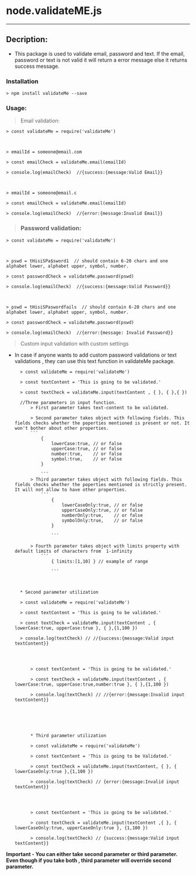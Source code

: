 # node.validateME.js
___

##  Decription:

* This package is used to validate email, password and text. If the email, password or text is not valid it will return a error message else it returns success message.


### Installation
    > npm install validateMe --save


### Usage:

   > Email validation:

    > const validateMe = require('validateMe')



    > emailId = someone@email.com

    > const emailCheck = validateMe.email(emailId)

    > console.log(emailCheck)  //{success:{message:Valid Email}}



    > emailId = someone@email.c

    > const emailCheck = validateMe.email(emailId)

    > console.log(emailCheck)  //{error:{message:Invalid Email}}




   > ### Password validation:

    > const validateMe = require('validateMe')



    > pswd = tHisiSPa$sword1  // should contain 6-20 chars and one alphabet lower, alphabet upper, symbol, number.

    > const passwordCheck = validateMe.password(pswd)

    > console.log(emailCheck)  //{success:{message:Valid Password}}



    > pswd = tHisiSPaswordfails  // should contain 6-20 chars and one alphabet lower, alphabet upper, symbol, number.

    > const passwordCheck = validateMe.password(pswd)

    > console.log(emailCheck)  //{error:{message: Invalid Password}}



   > Custom input validation with custom settings

* In case if anyone wants to add custom password validations or text validations , they can use this text function in validateMe package.

        > const validateMe = require('validateMe')

        > const textContent = 'This is going to be validated.'

        > const textCheck = validateMe.input(textContent , { }, { },{ })
    
        //Three parameters in input function.
            > First parameter takes text-content to be validated.

            > Second parameter takes object with following fields. This fields checks whether the poperties mentioned is present or not. It won't bother about other properties.
            ```
                {
                    lowerCase:true, // or false   
                    upperCase:true, // or false
                    number:true,    // or false
                    symbol:true,    // or false
                }

                ```
            > Third parameter takes object with following fields. This fields checks whether the poperties mentioned is strictly present. It will not allow to have other properties.
                ```
                    {
                        lowerCaseOnly:true, // or false   
                        upperCaseOnly:true, // or false
                        numberOnly:true,    // or false
                        symbolOnly:true,    // or false
                    }

                    ```
                
            > Fourth parameter takes object with limits property with default limits of characters from  1-infinity
                ```
                    { limits:[1,10] } // example of range 

                    ```



        * Second parameter utilization

        > const validateMe = require('validateMe')
            
        > const textContent = 'This is going to be validated.'

        > const textCheck = validateMe.input(textContent , { lowerCase:true, upperCase:true }, { },{1,100 })

        > console.log(textCheck) // //{success:{message:Valid input textContent}}




            > const textContent = 'This is going to be validated.'

            > const textCheck = validateMe.input(textContent , { lowerCase:true, upperCase:true,number:true }, { },{1,100 })

            > console.log(textCheck) // //{error:{message:Invalid input textContent}}






            * Third parameter utilization

            > const validateMe = require('validateMe')
            
            > const textContent = 'This is going to be Validated.'

            > const textCheck = validateMe.input(textContent, { }, { lowerCaseOnly:true },{1,100 })

            > console.log(textCheck) // {error:{message:Invalid input textContent}} 
            



            > const textContent = 'This is going to be validated.'

            > const textCheck = validateMe.input(textContent ,{ }, { lowerCaseOnly:true, upperCaseOnly:true }, {1,100 })

            > console.log(textCheck) // {success:{message:Valid input textContent}}



**Important - You can either take second parameter or third parameter. Even though if you take both , third parameter will override second parameter.**









